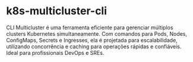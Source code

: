 # k8s-multicluster-cli
CLI Multicluster é uma ferramenta eficiente para gerenciar múltiplos clusters Kubernetes simultaneamente. Com comandos para Pods, Nodes, ConfigMaps, Secrets e Ingresses, ela é projetada para escalabilidade, utilizando concorrência e caching para operações rápidas e confiáveis. Ideal para profissionais DevOps e SREs.
